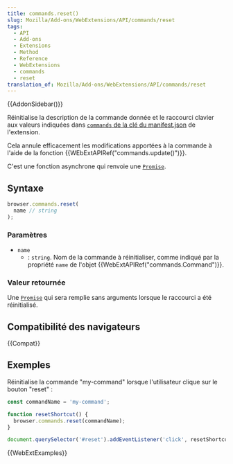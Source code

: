 ```yaml
---
title: commands.reset()
slug: Mozilla/Add-ons/WebExtensions/API/commands/reset
tags:
  - API
  - Add-ons
  - Extensions
  - Method
  - Reference
  - WebExtensions
  - commands
  - reset
translation_of: Mozilla/Add-ons/WebExtensions/API/commands/reset
---
```


{{AddonSidebar()}}

Réinitialise la description de la commande donnée et le raccourci clavier aux valeurs indiquées dans [`commands` de la clé du manifest.json](/fr/Add-ons/WebExtensions/manifest.json/commands) de l'extension.

Cela annule efficacement les modifications apportées à la commande à l'aide de la fonction {{WEbExtAPIRef("commands.update()")}}.

C'est une fonction asynchrone qui renvoie une [`Promise`](/fr/docs/Web/JavaScript/Reference/Objets_globaux/Promise).

## Syntaxe

```js
browser.commands.reset(
  name // string
);
```

### Paramètres

- `name`
  - : `string`. Nom de la commande à réinitialiser, comme indiqué par la propriété `name` de l'objet {{WebExtAPIRef("commands.Command")}}.

### Valeur retournée

Une [`Promise`](/fr/docs/Web/JavaScript/Reference/Objets_globaux/Promise) qui sera remplie sans arguments lorsque le raccourci a été réinitialisé.

## Compatibilité des navigateurs

{{Compat}}

## Exemples

Réinitialise la commande "my-command" lorsque l'utilisateur clique sur le bouton "reset" :

```js
const commandName = 'my-command';

function resetShortcut() {
  browser.commands.reset(commandName);
}

document.querySelector('#reset').addEventListener('click', resetShortcut);
```

{{WebExtExamples}}
